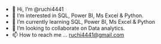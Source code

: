 - 👋 Hi, I’m @ruchi4441
- 👀 I’m interested in SQL, Power BI, Ms Excel & Python.
- 🌱 I’m currently learning SQL, Power BI, Ms Excel & Python
- 💞️ I’m looking to collaborate on Data analytics.
- 📫 How to reach me ... ruchi4441@gmail.com

<!---
ruchi4441/ruchi4441 is a ✨ special ✨ repository because its `README.md` (this file) appears on your GitHub profile.
You can click the Preview link to take a look at your changes.
--->

